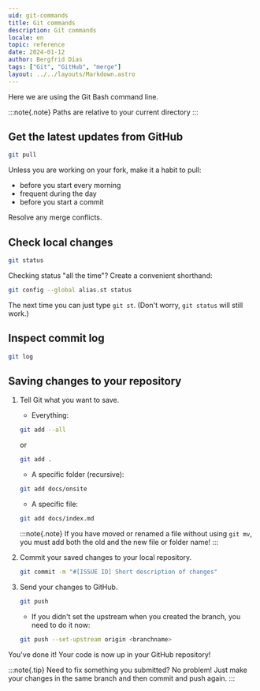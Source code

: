 ```yaml
---
uid: git-commands
title: Git commands
description: Git commands
locale: en
topic: reference
date: 2024-01-12
author: Bergfrid Dias
tags: ["Git", "GitHub", "merge"]
layout: ../../layouts/Markdown.astro
---
```


<!--# Git commands-->

Here we are using the Git Bash command line.

:::note{.note}
Paths are relative to your current directory
:::

## Get the latest updates from GitHub

```sh
git pull
```

Unless you are working on your fork, make it a habit to pull:

* before you start every morning
* frequent during the day
* before you start a commit

Resolve any merge conflicts.

## Check local changes

```sh
git status
```

Checking status "all the time"? Create a convenient shorthand:

```sh
git config --global alias.st status
```

The next time you can just type `git st`. (Don't worry, `git status` will still work.)

## Inspect commit log

```sh
git log
```

## Saving changes to your repository

1. Tell Git what you want to save.

    * Everything:

    ```sh
    git add --all
    ```

    or

    ```sh
    git add .
    ```

    * A specific folder (recursive):

    ```sh
    git add docs/onsite
    ```

    * A specific file:

    ```sh
    git add docs/index.md
    ```

    :::note{.note}
    If you have moved or renamed a file without using `git mv`, you must add both the old and the new file or folder name!
    :::

2. Commit your saved changes to your local repository.

    ```sh
    git commit -m "#[ISSUE ID] Short description of changes"
    ```

3. Send your changes to GitHub.

    ```sh
    git push
    ```

    * If you didn't set the upstream when you created the branch, you need to do it now:

    ```sh
    git push --set-upstream origin <branchname>
    ```

You've done it! Your code is now up in your GitHub repository!

:::note{.tip}
Need to fix something you submitted? No problem! Just make your changes in the same branch and then commit and push again.
:::
